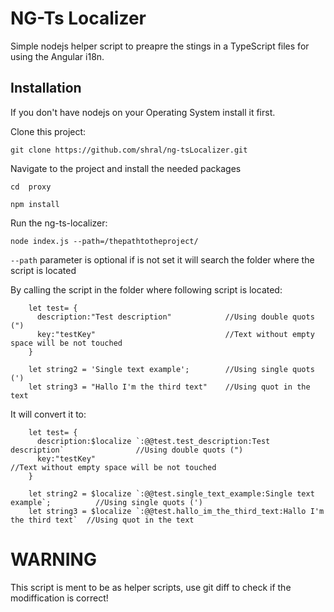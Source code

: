 # NG-Ts Localizer

Simple nodejs helper script to preapre the stings in a TypeScript files for using the Angular i18n.



## Installation
If you don't have nodejs on your Operating System install it first.

Clone this project:

`git clone https://github.com/shral/ng-tsLocalizer.git`

Navigate to the project and install the needed packages

`cd  proxy`

`npm install`

Run the ng-ts-localizer:

`node index.js --path=/thepathtotheproject/`

`--path` parameter is optional if is not set it will search the folder where the script is located

By calling the script in the folder where following script is located:

```
    let test= {
      description:"Test description"            //Using double quots (")
      key:"testKey"                             //Text without empty space will be not touched
    }

    let string2 = 'Single text example';        //Using single quots (')
    let string3 = "Hallo I'm the third text"    //Using quot in the text
```
It will convert it to:
```
    let test= {
      description:$localize `:@@test.test_description:Test description`                //Using double quots (")
      key:"testKey"                                                                    //Text without empty space will be not touched
    }

    let string2 = $localize `:@@test.single_text_example:Single text example`;          //Using single quots (')
    let string3 = $localize `:@@test.hallo_im_the_third_text:Hallo I'm the third text`  //Using quot in the text

```
# WARNING
This script is ment to be as helper scripts, use git diff to check if the modiffication is correct!

